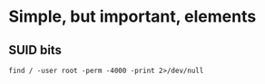 # Simple, but important, elements

## SUID bits
    find / -user root -perm -4000 -print 2>/dev/null
